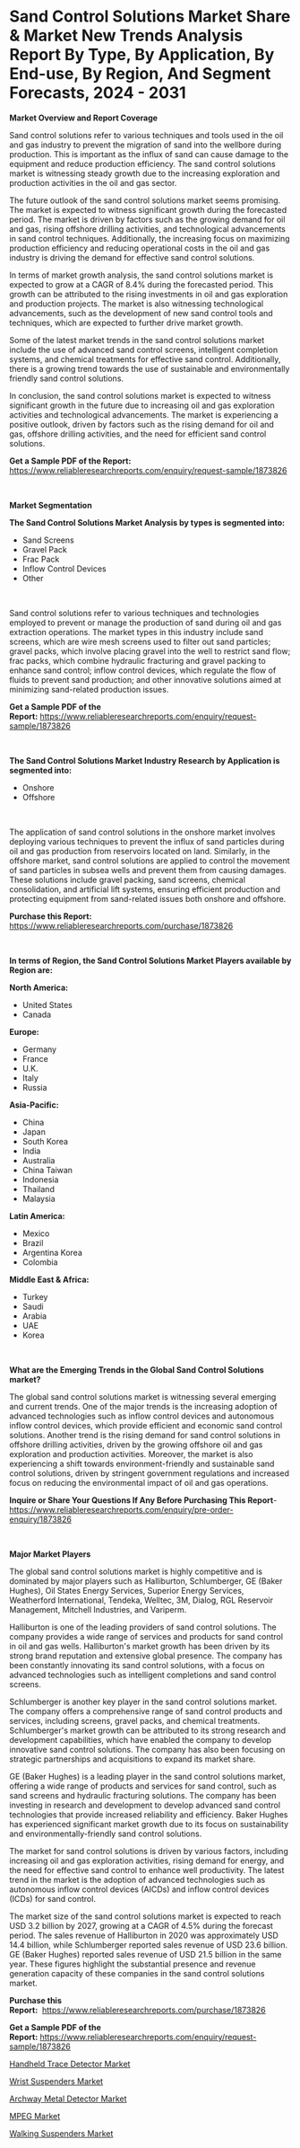 <p><h1>Sand Control Solutions Market Share & Market New Trends Analysis Report By Type, By Application, By End-use, By Region, And Segment Forecasts, 2024 - 2031</h1></p><p><strong>Market Overview and Report Coverage</strong></p>
<p><p>Sand control solutions refer to various techniques and tools used in the oil and gas industry to prevent the migration of sand into the wellbore during production. This is important as the influx of sand can cause damage to the equipment and reduce production efficiency. The sand control solutions market is witnessing steady growth due to the increasing exploration and production activities in the oil and gas sector.</p><p>The future outlook of the sand control solutions market seems promising. The market is expected to witness significant growth during the forecasted period. The market is driven by factors such as the growing demand for oil and gas, rising offshore drilling activities, and technological advancements in sand control techniques. Additionally, the increasing focus on maximizing production efficiency and reducing operational costs in the oil and gas industry is driving the demand for effective sand control solutions.</p><p>In terms of market growth analysis, the sand control solutions market is expected to grow at a CAGR of 8.4% during the forecasted period. This growth can be attributed to the rising investments in oil and gas exploration and production projects. The market is also witnessing technological advancements, such as the development of new sand control tools and techniques, which are expected to further drive market growth.</p><p>Some of the latest market trends in the sand control solutions market include the use of advanced sand control screens, intelligent completion systems, and chemical treatments for effective sand control. Additionally, there is a growing trend towards the use of sustainable and environmentally friendly sand control solutions.</p><p>In conclusion, the sand control solutions market is expected to witness significant growth in the future due to increasing oil and gas exploration activities and technological advancements. The market is experiencing a positive outlook, driven by factors such as the rising demand for oil and gas, offshore drilling activities, and the need for efficient sand control solutions.</p></p>
<p><strong>Get a Sample PDF of the Report:</strong> <a href="https://www.reliableresearchreports.com/enquiry/request-sample/1873826">https://www.reliableresearchreports.com/enquiry/request-sample/1873826</a></p>
<p>&nbsp;</p>
<p><strong>Market Segmentation</strong></p>
<p><strong>The Sand Control Solutions Market Analysis by types is segmented into:</strong></p>
<p><ul><li>Sand Screens</li><li>Gravel Pack</li><li>Frac Pack</li><li>Inflow Control Devices</li><li>Other</li></ul></p>
<p>&nbsp;</p>
<p><p>Sand control solutions refer to various techniques and technologies employed to prevent or manage the production of sand during oil and gas extraction operations. The market types in this industry include sand screens, which are wire mesh screens used to filter out sand particles; gravel packs, which involve placing gravel into the well to restrict sand flow; frac packs, which combine hydraulic fracturing and gravel packing to enhance sand control; inflow control devices, which regulate the flow of fluids to prevent sand production; and other innovative solutions aimed at minimizing sand-related production issues.</p></p>
<p><strong>Get a Sample PDF of the Report:</strong>&nbsp;<a href="https://www.reliableresearchreports.com/enquiry/request-sample/1873826">https://www.reliableresearchreports.com/enquiry/request-sample/1873826</a></p>
<p>&nbsp;</p>
<p><strong>The Sand Control Solutions Market Industry Research by Application is segmented into:</strong></p>
<p><ul><li>Onshore</li><li>Offshore</li></ul></p>
<p>&nbsp;</p>
<p><p>The application of sand control solutions in the onshore market involves deploying various techniques to prevent the influx of sand particles during oil and gas production from reservoirs located on land. Similarly, in the offshore market, sand control solutions are applied to control the movement of sand particles in subsea wells and prevent them from causing damages. These solutions include gravel packing, sand screens, chemical consolidation, and artificial lift systems, ensuring efficient production and protecting equipment from sand-related issues both onshore and offshore.</p></p>
<p><strong>Purchase this Report:</strong>&nbsp; <a href="https://www.reliableresearchreports.com/purchase/1873826">https://www.reliableresearchreports.com/purchase/1873826</a></p>
<p>&nbsp;</p>
<p><strong>In terms of Region, the Sand Control Solutions Market Players available by Region are:</strong></p>
<p>
    <p> <strong> North America: </strong>
        <ul>
            <li>United States</li>
            <li>Canada</li>
        </ul>
        </p> 
    <p> <strong> Europe: </strong>
        <ul>
            <li>Germany</li>
            <li>France</li>
            <li>U.K.</li>
            <li>Italy</li>
            <li>Russia</li>
        </ul>
        </p> 
    <p> <strong> Asia-Pacific: </strong>
        <ul>
            <li>China</li>
            <li>Japan</li>
            <li>South Korea</li>
            <li>India</li>
            <li>Australia</li>
            <li>China Taiwan</li>
            <li>Indonesia</li>
            <li>Thailand</li>
            <li>Malaysia</li>
        </ul>
        </p> 
    <p> <strong> Latin America: </strong>
        <ul>
            <li>Mexico</li>
            <li>Brazil</li>
            <li>Argentina Korea</li>
            <li>Colombia</li>
        </ul>
        </p> 
    <p> <strong> Middle East & Africa: </strong>
        <ul>
            <li>Turkey</li>
            <li>Saudi</li>
            <li>Arabia</li>
            <li>UAE</li>
            <li>Korea</li>
        </ul>
    </p>
    </p>
<p>&nbsp;</p>
<p><strong>What are the Emerging Trends in the Global Sand Control Solutions market?</strong></p>
<p><p>The global sand control solutions market is witnessing several emerging and current trends. One of the major trends is the increasing adoption of advanced technologies such as inflow control devices and autonomous inflow control devices, which provide efficient and economic sand control solutions. Another trend is the rising demand for sand control solutions in offshore drilling activities, driven by the growing offshore oil and gas exploration and production activities. Moreover, the market is also experiencing a shift towards environment-friendly and sustainable sand control solutions, driven by stringent government regulations and increased focus on reducing the environmental impact of oil and gas operations.</p></p>
<p><strong>Inquire or Share Your Questions If Any Before Purchasing This Report</strong>- <a href="https://www.reliableresearchreports.com/enquiry/pre-order-enquiry/1873826">https://www.reliableresearchreports.com/enquiry/pre-order-enquiry/1873826</a></p>
<p>&nbsp;</p>
<p><strong>Major Market Players</strong></p>
<p><p>The global sand control solutions market is highly competitive and is dominated by major players such as Halliburton, Schlumberger, GE (Baker Hughes), Oil States Energy Services, Superior Energy Services, Weatherford International, Tendeka, Welltec, 3M, Dialog, RGL Reservoir Management, Mitchell Industries, and Variperm. </p><p>Halliburton is one of the leading providers of sand control solutions. The company provides a wide range of services and products for sand control in oil and gas wells. Halliburton's market growth has been driven by its strong brand reputation and extensive global presence. The company has been constantly innovating its sand control solutions, with a focus on advanced technologies such as intelligent completions and sand control screens. </p><p>Schlumberger is another key player in the sand control solutions market. The company offers a comprehensive range of sand control products and services, including screens, gravel packs, and chemical treatments. Schlumberger's market growth can be attributed to its strong research and development capabilities, which have enabled the company to develop innovative sand control solutions. The company has also been focusing on strategic partnerships and acquisitions to expand its market share.</p><p>GE (Baker Hughes) is a leading player in the sand control solutions market, offering a wide range of products and services for sand control, such as sand screens and hydraulic fracturing solutions. The company has been investing in research and development to develop advanced sand control technologies that provide increased reliability and efficiency. Baker Hughes has experienced significant market growth due to its focus on sustainability and environmentally-friendly sand control solutions.</p><p>The market for sand control solutions is driven by various factors, including increasing oil and gas exploration activities, rising demand for energy, and the need for effective sand control to enhance well productivity. The latest trend in the market is the adoption of advanced technologies such as autonomous inflow control devices (AICDs) and inflow control devices (ICDs) for sand control.</p><p>The market size of the sand control solutions market is expected to reach USD 3.2 billion by 2027, growing at a CAGR of 4.5% during the forecast period. The sales revenue of Halliburton in 2020 was approximately USD 14.4 billion, while Schlumberger reported sales revenue of USD 23.6 billion. GE (Baker Hughes) reported sales revenue of USD 21.5 billion in the same year. These figures highlight the substantial presence and revenue generation capacity of these companies in the sand control solutions market.</p></p>
<p><strong>Purchase this Report:</strong>&nbsp;&nbsp;<a href="https://www.reliableresearchreports.com/purchase/1873826">https://www.reliableresearchreports.com/purchase/1873826</a></p>
<p></p>
<p><strong>Get a Sample PDF of the Report:</strong>&nbsp;<a href="https://www.reliableresearchreports.com/enquiry/request-sample/1873826">https://www.reliableresearchreports.com/enquiry/request-sample/1873826</a></p>
<p><p><a href="https://github.com/FassouRP/Market-Research-Report-List-2/blob/main/handheld-trace-detector-market.md">Handheld Trace Detector Market</a></p><p><a href="https://medium.com/@lauryframi644/wrist-suspenders-market-size-market-outlook-and-market-forecast-2023-to-2030-a40e6efdfc49">Wrist Suspenders Market</a></p><p><a href="https://github.com/ashepherd82/Market-Research-Report-List-2/blob/main/archway-metal-detector-market.md">Archway Metal Detector Market</a></p><p><a href="https://www.linkedin.com/pulse/mpeg-market-size-growth-forecast-from-2023-2030-based-reports-itome/">MPEG Market</a></p><p><a href="https://medium.com/@lauryframi644/walking-suspenders-market-exploring-market-share-market-trends-and-future-growth-c59c32f67314">Walking Suspenders Market</a></p></p>